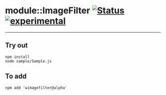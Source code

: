 
# module::ImageFilter  [![Status](https://github.com/Wandalen/wImageFilter/workflows/Test/badge.svg)](https://github.com/Wandalen/wImageFilter/actions?query=workflow%3ATest) [![experimental](https://img.shields.io/badge/stability-experimental-orange.svg)](https://github.com/emersion/stability-badges#experimental)

___

## Try out
```
npm install
node sample/Sample.js
```

## To add
```
npm add 'wimagefilter@alpha'
```

